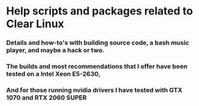 # Help scripts and packages related to Clear Linux
### Details and how-to's with building source code, a bash music player, and maybe a hack or two. 
### The builds and most recommendations that I offer have been tested on a Intel Xeon E5-2630,
### And for those running nvidia drivers I have tested with GTX 1070 and RTX 2060 SUPER 

